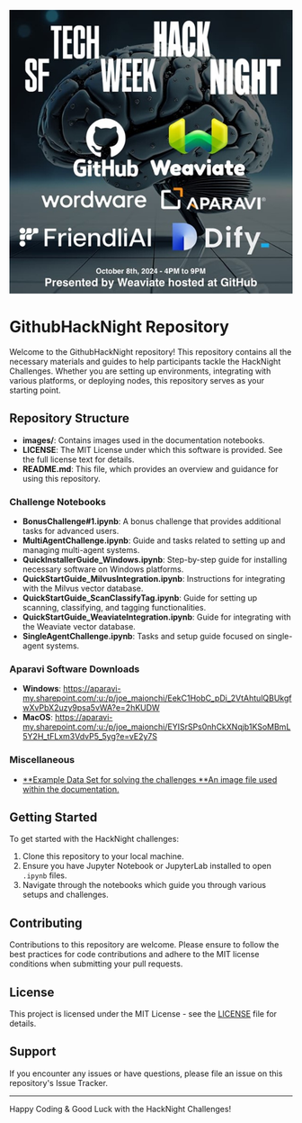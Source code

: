 ![GitHub Hack Night](https://github.com/AparaviSoftware/GithubHackNight/blob/main/images/GitHubHackNight.jpg)

# GithubHackNight Repository

Welcome to the GithubHackNight repository! This repository contains all the necessary materials and guides to help participants tackle the HackNight Challenges. Whether you are setting up environments, integrating with various platforms, or deploying nodes, this repository serves as your starting point.

## Repository Structure

- **images/**: Contains images used in the documentation notebooks.
- **LICENSE**: The MIT License under which this software is provided. See the full license text for details.
- **README.md**: This file, which provides an overview and guidance for using this repository.

### Challenge Notebooks

- **BonusChallenge#1.ipynb**: A bonus challenge that provides additional tasks for advanced users.
- **MultiAgentChallenge.ipynb**: Guide and tasks related to setting up and managing multi-agent systems.
- **QuickInstallerGuide_Windows.ipynb**: Step-by-step guide for installing necessary software on Windows platforms.
- **QuickStartGuide_MilvusIntegration.ipynb**: Instructions for integrating with the Milvus vector database.
- **QuickStartGuide_ScanClassifyTag.ipynb**: Guide for setting up scanning, classifying, and tagging functionalities.
- **QuickStartGuide_WeaviateIntegration.ipynb**: Guide for integrating with the Weaviate vector database.
- **SingleAgentChallenge.ipynb**: Tasks and setup guide focused on single-agent systems.

### Aparavi Software Downloads

- **Windows**: https://aparavi-my.sharepoint.com/:u:/p/joe_maionchi/EekC1HobC_pDi_2VtAhtulQBUkgfwXvPbX2uzy9psa5vWA?e=2hKUDW
- **MacOS**: https://aparavi-my.sharepoint.com/:u:/p/joe_maionchi/EYISrSPs0nhCkXNqjb1KSoMBmL5Y2H_tFLxm3VdvP5_5yg?e=vE2y7S

### Miscellaneous

- [**Example Data Set for solving the challenges **An image file used within the documentation.](https://aparavi-my.sharepoint.com/personal/joe_maionchi_aparavi_com/_layouts/15/onedrive.aspx?id=%2Fpersonal%2Fjoe%5Fmaionchi%5Faparavi%5Fcom%2FDocuments%2FEvents%2FSF%20Hack%20Night%202024%2DOCT%2D08%2Fdataset&ct=1728435659046&or=Teams%2DHL&ga=1&LOF=1)

## Getting Started

To get started with the HackNight challenges:

1. Clone this repository to your local machine.
2. Ensure you have Jupyter Notebook or JupyterLab installed to open `.ipynb` files.
3. Navigate through the notebooks which guide you through various setups and challenges.

## Contributing

Contributions to this repository are welcome. Please ensure to follow the best practices for code contributions and adhere to the MIT license conditions when submitting your pull requests.

## License

This project is licensed under the MIT License - see the [LICENSE](LICENSE) file for details.

## Support

If you encounter any issues or have questions, please file an issue on this repository's Issue Tracker.

---

Happy Coding & Good Luck with the HackNight Challenges!
